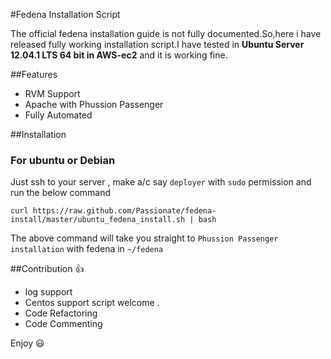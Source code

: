 #Fedena Installation Script 

The official fedena installation guide is not fully documented.So,here i have released fully working installation script.I have tested in **Ubuntu Server 12.04.1 LTS 64 bit  in AWS-ec2** and it is working fine. 

##Features 
* RVM Support
* Apache with Phussion Passenger 
* Fully Automated

##Installation 
 
### For ubuntu or Debian
Just ssh to your server , make a/c say `deployer` with `sudo` permission and run the below command

    curl https://raw.github.com/Passionate/fedena-install/master/ubuntu_fedena_install.sh | bash 
The above command will take you straight to `Phussion Passenger installation` with fedena in `~/fedena` 

##Contribution :thumbsup:
 * log support
 * Centos support script welcome . 
 * Code Refactoring
 * Code Commenting


Enjoy :smiley: